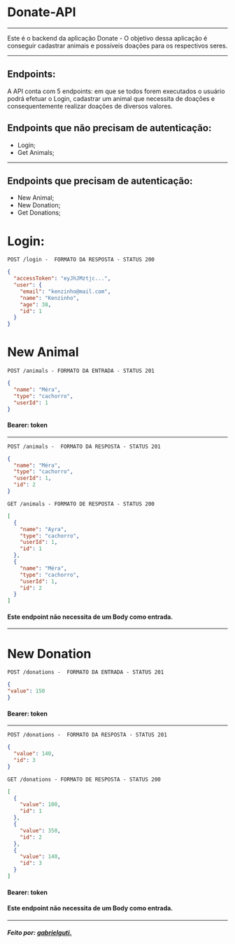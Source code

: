
 <h1>Donate-API</h1>
 <hr>
<p>Este é o backend da aplicação Donate - O objetivo dessa aplicação é conseguir cadastrar animais e possíveis doações para os respectivos seres.</p>
<hr>

<h2>Endpoints:</h2>
<p>A API conta com 5 endpoints: em que se todos forem executados o usuário podrá efetuar o Login, cadastrar um animal que necessita de doações e consequentemente realizar doações de diversos valores.</p>

<h2>Endpoints que não precisam de autenticação:</h2>
<ul>
<li> Login;</li>
<li> Get Animals;</li>
</ul>

<hr>

<h2>Endpoints que precisam de autenticação:</h2>
<ul>
<li> New Animal;</li>
<li> New Donation;</li>
<li> Get Donations;</li>
</ul>

<h1>Login:</h1>

`POST /login -  FORMATO DA RESPOSTA - STATUS 200`
```json
{
  "accessToken": "eyJhJMztjc...",
  "user": {
    "email": "kenzinho@mail.com",
    "name": "Kenzinho",
    "age": 38,
    "id": 1
  }
}
```
<h1> New Animal </h1>

`POST /animals - FORMATO DA ENTRADA - STATUS 201`
```json
{
  "name": "Méra",
  "type": "cachorro",
  "userId": 1
}
```
<h4>Bearer: token</h4>
<hr>

`POST /animals -  FORMATO DA RESPOSTA - STATUS 201`
```json
{
  "name": "Méra",
  "type": "cachorro",
  "userId": 1,
  "id": 2
}
```
`GET /animals - FORMATO DE RESPOSTA - STATUS 200`
```json
[
  {
    "name": "Ayra",
    "type": "cachorro",
    "userId": 1,
    "id": 1
  },
  {
    "name": "Méra",
    "type": "cachorro",
    "userId": 1,
    "id": 2
  }
]
```
<h4>Este endpoint não necessita de um Body como entrada.</h4>
<hr>

<h1>New Donation</h1>

`POST /donations -  FORMATO DA ENTRADA - STATUS 201`
```json
{
"value": 150
}
```
<h4>Bearer: token</h4>
<hr>

`POST /donations -  FORMATO DA RESPOSTA - STATUS 201`
```json
{
  "value": 140,
  "id": 3
}
```
`GET /donations - FORMATO DE RESPOSTA - STATUS 200`
```json
[
  {
    "value": 100,
    "id": 1
  },
  {
    "value": 350,
    "id": 2
  },
  {
    "value": 140,
    "id": 3
  }
]
```
<h4> Bearer: token</h4>
<h4>Este endpoint não necessita de um Body como entrada.</h4>
<hr>

<h5>Feito por: <a href = "https://github.com/gabrielguti" target = '_blank'>gabrielguti.</a></h5>